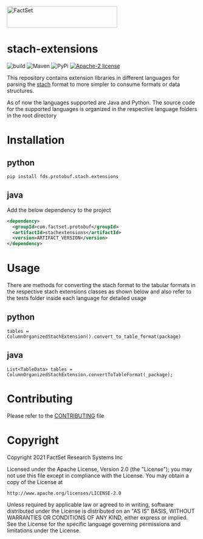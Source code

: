 <img alt="FactSet" src="https://www.factset.com/hubfs/Assets/images/factset-logo.svg" height="56" width="290">

# stach-extensions

![build](https://img.shields.io/badge/Build-Todo-blue)
![Maven](https://img.shields.io/badge/Maven-Todo-blue)
![PyPi](https://img.shields.io/badge/PyPi-Todo-blue)
[![Apache-2 license](https://img.shields.io/badge/license-Apache2-brightgreen.svg)](https://www.apache.org/licenses/LICENSE-2.0)


This repository contains extension libraries in different languages for parsing the [stach](https://factset.github.io/stachschema/#/README) format to more simpler to consume formats or data structures.

As of now the languages supported are Java and Python. The source code for the supported languages is organized in the respective language folders in the root directory

# Installation
 
## python
    
    pip install fds.protobuf.stach.extensions

## java
Add the below dependency to the project
  ```xml
  <dependency>
    <groupId>com.factset.protobuf</groupId>
    <artifactId>stachextensions</artifactId>
    <version>ARTIFACT_VERSION</version>
  </dependency>
  ```

# Usage

There are methods for converting the stach format to the tabular formats in the respective stach extensions classes as shown below and also refer to the tests folder inside each language for detailed usage

## python

```
tables = ColumnOrganizedStachExtension().convert_to_table_format(package) 
```

## java
```
List<TableData> tables = ColumnOrganizedStachExtension.convertToTableFormat(_package);
```

# Contributing

Please refer to the [CONTRIBUTING](CONTRIBUTING.md) file
 

# Copyright

Copyright 2021 FactSet Research Systems Inc

Licensed under the Apache License, Version 2.0 (the "License");
you may not use this file except in compliance with the License.
You may obtain a copy of the License at

    http://www.apache.org/licenses/LICENSE-2.0

Unless required by applicable law or agreed to in writing, software
distributed under the License is distributed on an "AS IS" BASIS,
WITHOUT WARRANTIES OR CONDITIONS OF ANY KIND, either express or implied.
See the License for the specific language governing permissions and
limitations under the License.

